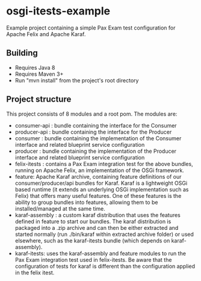 # osgi-itests-example
Example project containing a simple Pax Exam test configuration for Apache Felix and Apache Karaf.

## Building
  * Requires Java 8
  * Requires Maven 3+
  * Run "mvn install" from the project's root directory

## Project structure

This project consists of 8 modules and a root pom. The modules are:
* consumer-api : bundle containing the interface for the Consumer
* producer-api : bundle containing the interface for the Producer
* consumer : bundle containing the implementation of the Consumer interface and related blueprint service configuration
* producer : bundle containing the implementation of the Producer interface and related blueprint service configuration
* felix-itests : contains a Pax Exam integration test for the above bundles, running on Apache Felix, an implementation of the OSGi framework.
* feature: Apache Karaf archive, containing feature definitions of our consumer/producer/api bundles for Karaf. Karaf is a lightweight OSGi based runtime (it extends an underlying OSGi implementation such as Felix) that offers many useful features. One of these features is the ability to group bundles into features, allowing them to be installed/managed at the same time.
* karaf-assembly : a custom karaf distribution that uses the features defined in feature to start our bundles. The karaf distribution is packaged into a .zip archive and can then be either extracted and started normally (run ./bin/karaf within extracted archive folder) or used elsewhere, such as the karaf-itests bundle (which depends on karaf-assembly).
* karaf-itests: uses the karaf-assembly and feature modules to run the Pax Exam integration test used in felix-itests. Be aware that the configuration of tests for karaf is different than the configuration applied in the felix itest. 
